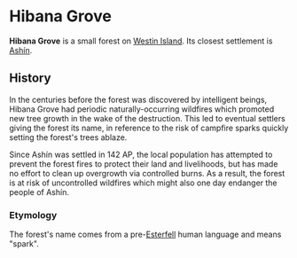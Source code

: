 # Hibana Grove

**Hibana Grove** is a small forest on [Westin Island](index.md). Its closest settlement is [Ashín](../../../../../ch-2-people-of-mote/societies/esterfell-accord/ashin/).

## History

In the centuries before the forest was discovered by intelligent beings, Hibana Grove had periodic naturally-occurring wildfires which promoted new tree growth in the wake of the destruction. This led to eventual settlers giving the forest its name, in reference to the risk of campfire sparks quickly setting the forest's trees ablaze.

Since Ashín was settled in 142 AP, the local population has attempted to prevent the forest fires to protect their land and livelihoods, but has made no effort to clean up overgrowth via controlled burns. As a result, the forest is at risk of uncontrolled wildfires which might also one day endanger the people of Ashín.

### Etymology

The forest's name comes from a pre-[Esterfell](../../) human language and means "spark".
